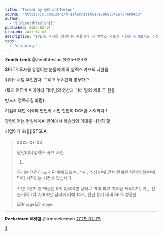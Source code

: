 ```yaml
---
title: "Thread by @ZenithTeslon"
source: "https://x.com/ZenithTeslon/status/1886927416754688438"
author:
  - "[[@ZenithTeslon]]"
published: 2025-02-04
created: 2025-02-05
description: "$PLTR 투자를 망설이는 분들에게 꼭 알렉스 카프의 서한을 읽어보시길 추천한다. 그리고 부지런히 공부하고 (특히 유튜버 빅데이터 닥터님의 영상과 피터 틸의 제로 투 원을 반드시 정독하길 바람) 기업에 대한 이해와 판단이 서면 천천히 DCA를 시작하라"
tags:
  - "clippings"
---
```

**Zenith.Lee𝕏** @ZenithTeslon 2025-02-03

$PLTR 투자를 망설이는 분들에게 꼭 알렉스 카프의 서한을

읽어보시길 추천한다. 그리고 부지런히 공부하고

(특히 유튜버 빅데이터 닥터님의 영상과 피터 틸의 제로 투 원을

반드시 정독하길 바람)

기업에 대한 이해와 판단이 서면 천천히 DCA를 시작하라!!

팔란티어는 현실세계AI 분야에서 테슬라와 어깨를 나란히 할

기업이다 👍🚀🚀 $TSLA

> 2025-02-03
> 
> 팔란티어 알렉스 카프 서한
> 
> 1.
> 
> 우리는 여전히 초기 단계에 있으며, 수년, 수십 년에 걸쳐 전개될 혁명의 첫 번째 막이 시작되는 시점에 있습니다.
> 
> 작년 4분기 총 매출은 8억 2,800만 달러로 역대 최고 기록을 세웠으며, 이는 전 분기의 7억 2,600만 달러에 비해 14%, 전년 동기 대비 36% 성장한
> 
> ![Image](https://pbs.twimg.com/media/Gi5Gh7kasAAkFsc?format=png&name=large) ![Image](https://pbs.twimg.com/media/Gi5GkpTa4AMBC8x?format=png&name=large)

---

**Rocketmen 로켓맨** @iamrocketmen [2025-02-05](https://x.com/iamrocketmen/status/1886936717094985790)

💯
